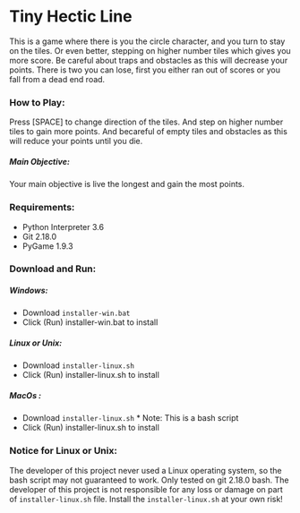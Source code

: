 # Tiny Hectic Line

This is a game where there is you the circle character, and you turn to stay on the tiles.
Or even better, stepping on higher number tiles which gives you more score. Be careful about
traps and obstacles as this will decrease your points. There is two you can lose, first you
either ran out of scores or you fall from a dead end road.

### How to Play:
Press [SPACE] to change direction of the tiles. And step on higher number tiles to gain
more points. And becareful of empty tiles and obstacles as this will reduce your points until
you die.

##### Main Objective:
Your main objective is live the longest and gain the most points.

### Requirements:
  * Python Interpreter 3.6
  * Git 2.18.0
  * PyGame 1.9.3

### Download and Run:
##### Windows:
  * Download `installer-win.bat`
  * Click (Run) installer-win.bat to install
##### Linux or Unix:
  * Download `installer-linux.sh`
  * Click (Run) installer-linux.sh to install
##### MacOs :
  * Download `installer-linux.sh`  * Note: This is a bash script
  * Click (Run) installer-linux.sh to install

### Notice for Linux or Unix:
The developer of this project never used a Linux operating system,
so the bash script may not guaranteed to work. Only tested on git 2.18.0 bash.
The developer of this project is not responsible for any loss or damage on part of
`installer-linux.sh` file.
Install the `installer-linux.sh` at your own risk!
